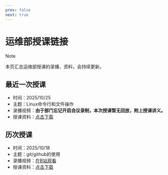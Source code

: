 ```yaml
---
prev: false
next: true
---
```


# 运维部授课链接

> [!NOTE]
> 本页汇总运维部授课的录播、资料，会持续更新。

## 最近一次授课

- 时间：2025/10/25
- 主题：Linux命令行和文件操作
- 录播视频：**由于部门忘记开启会议录制，本次授课暂无回放，附上授课讲义。**
- 授课资料：<a class="link-button" href="/activates/ops/第一课：命令行与文件操作.pdf" download="第一课：命令行与文件操作.pdf" rel="noopener noreferrer">点击下载</a>

## 历次授课

- 时间：2025/10/18
- 主题：git/github的使用
- 录播视频：<a class="link-button" href="https://www.bilibili.com/video/BV1FYsAzREZZ/" target="_blank" rel="noopener noreferrer" aria-label="在B站观看录播">在B站观看</a>
- 授课资料：<a class="link-button" href="https://yuna2017.lanzout.com/ik3JV38rz44h" target="_blank" rel="noopener noreferrer">点击下载</a>
